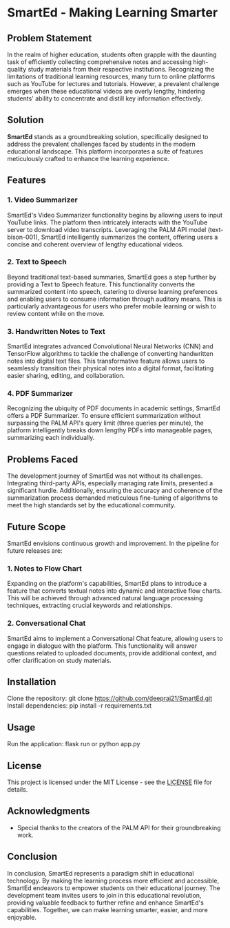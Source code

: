 # SmartEd - Making Learning Smarter

## Problem Statement

In the realm of higher education, students often grapple with the daunting task of efficiently collecting comprehensive notes and accessing high-quality study materials from their respective institutions. Recognizing the limitations of traditional learning resources, many turn to online platforms such as YouTube for lectures and tutorials. However, a prevalent challenge emerges when these educational videos are overly lengthy, hindering students' ability to concentrate and distill key information effectively.

## Solution

**SmartEd** stands as a groundbreaking solution, specifically designed to address the prevalent challenges faced by students in the modern educational landscape. This platform incorporates a suite of features meticulously crafted to enhance the learning experience.

## Features

### 1. Video Summarizer

SmartEd's Video Summarizer functionality begins by allowing users to input YouTube links. The platform then intricately interacts with the YouTube server to download video transcripts. Leveraging the PALM API model (text-bison-001), SmartEd intelligently summarizes the content, offering users a concise and coherent overview of lengthy educational videos.

### 2. Text to Speech

Beyond traditional text-based summaries, SmartEd goes a step further by providing a Text to Speech feature. This functionality converts the summarized content into speech, catering to diverse learning preferences and enabling users to consume information through auditory means. This is particularly advantageous for users who prefer mobile learning or wish to review content while on the move.

### 3. Handwritten Notes to Text

SmartEd integrates advanced Convolutional Neural Networks (CNN) and TensorFlow algorithms to tackle the challenge of converting handwritten notes into digital text files. This transformative feature allows users to seamlessly transition their physical notes into a digital format, facilitating easier sharing, editing, and collaboration.

### 4. PDF Summarizer

Recognizing the ubiquity of PDF documents in academic settings, SmartEd offers a PDF Summarizer. To ensure efficient summarization without surpassing the PALM API's query limit (three queries per minute), the platform intelligently breaks down lengthy PDFs into manageable pages, summarizing each individually.

## Problems Faced

The development journey of SmartEd was not without its challenges. Integrating third-party APIs, especially managing rate limits, presented a significant hurdle. Additionally, ensuring the accuracy and coherence of the summarization process demanded meticulous fine-tuning of algorithms to meet the high standards set by the educational community.

## Future Scope

SmartEd envisions continuous growth and improvement. In the pipeline for future releases are:

### 1. Notes to Flow Chart

Expanding on the platform's capabilities, SmartEd plans to introduce a feature that converts textual notes into dynamic and interactive flow charts. This will be achieved through advanced natural language processing techniques, extracting crucial keywords and relationships.

### 2. Conversational Chat

SmartEd aims to implement a Conversational Chat feature, allowing users to engage in dialogue with the platform. This functionality will answer questions related to uploaded documents, provide additional context, and offer clarification on study materials.

## Installation

Clone the repository: git clone https://github.com/deepraj21/SmartEd.git
Install dependencies: pip install -r requirements.txt

## Usage

Run the application: flask run or python app.py

## License

This project is licensed under the MIT License - see the [LICENSE](LICENSE) file for details.

## Acknowledgments

- Special thanks to the creators of the PALM API for their groundbreaking work.

## Conclusion

In conclusion, SmartEd represents a paradigm shift in educational technology. By making the learning process more efficient and accessible, SmartEd endeavors to empower students on their educational journey. The development team invites users to join in this educational revolution, providing valuable feedback to further refine and enhance SmartEd's capabilities. Together, we can make learning smarter, easier, and more enjoyable.



